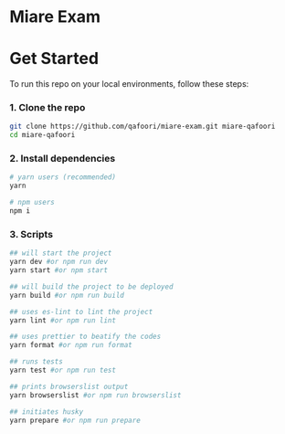# Miare Exam

# Get Started

To run this repo on your local environments, follow these steps:

### 1. Clone the repo

```bash
git clone https://github.com/qafoori/miare-exam.git miare-qafoori
cd miare-qafoori
```

### 2. Install dependencies

```bash
# yarn users (recommended)
yarn

# npm users
npm i
```

### 3. Scripts

```bash
## will start the project
yarn dev #or npm run dev
yarn start #or npm start

## will build the project to be deployed
yarn build #or npm run build

## uses es-lint to lint the project
yarn lint #or npm run lint

## uses prettier to beatify the codes
yarn format #or npm run format

## runs tests
yarn test #or npm run test

## prints browserslist output
yarn browserslist #or npm run browserslist

## initiates husky
yarn prepare #or npm run prepare
```
